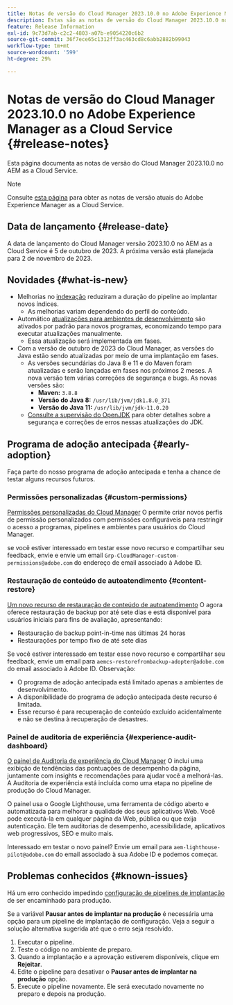 ```yaml
---
title: Notas de versão do Cloud Manager 2023.10.0 no Adobe Experience Manager as a Cloud Service
description: Estas são as notas de versão do Cloud Manager 2023.10.0 no AEM as a Cloud Service.
feature: Release Information
exl-id: 9c73d7ab-c2c2-4803-a07b-e9054220c6b2
source-git-commit: 36f7ece65c1312ff3ac463cd8c6abb2882b99043
workflow-type: tm+mt
source-wordcount: '599'
ht-degree: 29%

---
```



# Notas de versão do Cloud Manager 2023.10.0 no Adobe Experience Manager as a Cloud Service {#release-notes}

Esta página documenta as notas de versão do Cloud Manager 2023.10.0 no AEM as a Cloud Service.

>[!NOTE]
>
>Consulte [esta página](/help/release-notes/release-notes-cloud/release-notes-current.md) para obter as notas de versão atuais do Adobe Experience Manager as a Cloud Service.

## Data de lançamento {#release-date}

A data de lançamento do Cloud Manager versão 2023.10.0 no AEM as a Cloud Service é 5 de outubro de 2023. A próxima versão está planejada para 2 de novembro de 2023.

## Novidades {#what-is-new}

* Melhorias no [indexação](/help/operations/indexing.md) reduziram a duração do pipeline ao implantar novos índices.
   * As melhorias variam dependendo do perfil do conteúdo.
* Automático [atualizações para ambientes de desenvolvimento](/help/implementing/cloud-manager/manage-environments.md#updating-environments) são ativados por padrão para novos programas, economizando tempo para executar atualizações manualmente.
   * Essa atualização será implementada em fases.
* Com a versão de outubro de 2023 do Cloud Manager, as versões do Java estão sendo atualizadas por meio de uma implantação em fases.
   * As versões secundárias do Java 8 e 11 e do Maven foram atualizadas e serão lançadas em fases nos próximos 2 meses. A nova versão tem várias correções de segurança e bugs. As novas versões são:
      * **Maven:** `3.8.8`
      * **Versão do Java 8:** `/usr/lib/jvm/jdk1.8.0_371`
      * **Versão do Java 11:** `/usr/lib/jvm/jdk-11.0.20`
   * [Consulte a supervisão do OpenJDK](https://openjdk.org/groups/vulnerability/advisories/) para obter detalhes sobre a segurança e correções de erros nessas atualizações do JDK.

## Programa de adoção antecipada {#early-adoption}

Faça parte do nosso programa de adoção antecipada e tenha a chance de testar alguns recursos futuros.

### Permissões personalizadas {#custom-permissions}

[Permissões personalizadas do Cloud Manager](/help/implementing/cloud-manager/custom-permissions.md) O permite criar novos perfis de permissão personalizados com permissões configuráveis para restringir o acesso a programas, pipelines e ambientes para usuários do Cloud Manager.

se você estiver interessado em testar esse novo recurso e compartilhar seu feedback, envie e envie um email `Grp-CloudManager-custom-permissions@adobe.com` do endereço de email associado à Adobe ID.

### Restauração de conteúdo de autoatendimento {#content-restore}

[Um novo recurso de restauração de conteúdo de autoatendimento](/help/operations/restore.md) O agora oferece restauração de backup por até sete dias e está disponível para usuários iniciais para fins de avaliação, apresentando:

* Restauração de backup point-in-time nas últimas 24 horas
* Restaurações por tempo fixo de até sete dias

Se você estiver interessado em testar esse novo recurso e compartilhar seu feedback, envie um email para `aemcs-restorefrombackup-adopter@adobe.com` do email associado à Adobe ID. Observação:

* O programa de adoção antecipada está limitado apenas a ambientes de desenvolvimento.
* A disponibilidade do programa de adoção antecipada deste recurso é limitada.
* Esse recurso é para recuperação de conteúdo excluído acidentalmente e não se destina à recuperação de desastres.

### Painel de auditoria de experiência {#experience-audit-dashboard}

[O painel de Auditoria de experiência do Cloud Manager](/help/implementing/cloud-manager/experience-audit-dashboard.md) O inclui uma exibição de tendências das pontuações de desempenho da página, juntamente com insights e recomendações para ajudar você a melhorá-las. A Auditoria de experiência está incluída como uma etapa no pipeline de produção do Cloud Manager.

O painel usa o Google Lighthouse, uma ferramenta de código aberto e automatizada para melhorar a qualidade dos seus aplicativos Web. Você pode executá-la em qualquer página da Web, pública ou que exija autenticação. Ele tem auditorias de desempenho, acessibilidade, aplicativos web progressivos, SEO e muito mais.

Interessado em testar o novo painel? Envie um email para `aem-lighthouse-pilot@adobe.com` do email associado à sua Adobe ID e podemos começar.

## Problemas conhecidos {#known-issues}

Há um erro conhecido impedindo [configuração de pipelines de implantação](/help/implementing/cloud-manager/configuring-pipelines/introduction-ci-cd-pipelines.md##config-deployment-pipeline) de ser encaminhado para produção.

Se a variável **Pausar antes de implantar na produção** é necessária uma opção para um pipeline de implantação de configuração. Veja a seguir a solução alternativa sugerida até que o erro seja resolvido.

1. Executar o pipeline.
1. Teste o código no ambiente de preparo.
1. Quando a implantação e a aprovação estiverem disponíveis, clique em **Rejeitar**.
1. Edite o pipeline para desativar o **Pausar antes de implantar na produção** opção.
1. Execute o pipeline novamente. Ele será executado novamente no preparo e depois na produção.
